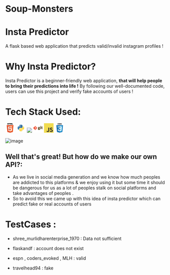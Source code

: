 # Soup-Monsters

# Insta Predictor
A flask based web application that predicts valid/invalid instagram profiles  !

# Why Insta Predictor?
Insta Predictor is a beginner-friendly web application, **that will help people to bring their predictions into life !** By following our well-documented code, users can use this project and verify fake accounts of users !

# Tech Stack Used:

<code><img height="30" src="https://raw.githubusercontent.com/github/explore/80688e429a7d4ef2fca1e82350fe8e3517d3494d/topics/html/html.png"></code>
<code><img height="30" src="https://raw.githubusercontent.com/github/explore/80688e429a7d4ef2fca1e82350fe8e3517d3494d/topics/python/python.png"></code>
<code><img height="30" src="https://github.com/tomchen/stack-icons/raw/master/logos/bootstrap.svg"></code>
<code><img height="30" src="https://raw.githubusercontent.com/github/explore/80688e429a7d4ef2fca1e82350fe8e3517d3494d/topics/git/git.png"></code>
<code><img height="30" src="https://raw.githubusercontent.com/github/explore/80688e429a7d4ef2fca1e82350fe8e3517d3494d/topics/javascript/javascript.png"></code>
<code><img height="30" src="https://raw.githubusercontent.com/github/explore/80688e429a7d4ef2fca1e82350fe8e3517d3494d/topics/css/css.png"></code>

![image](https://img.shields.io/badge/Flask-000000?style=for-the-badge&logo=flask&logoColor=white)

## Well that's great! But how do we make our own API?:
* As we live in social media generation and we know how much peoples are addicted to this platforms & we enjoy using it but some time it should be dangerous for us as a lot of peoples stalk on social platforms and take advantages of peoples .
* So to avoid this we came up with this idea of insta predictor which can predict fake or real accounts of users 


# TestCases : 

* shree_murlidharenterprise_1970 : Data not sufficient

* flaskandf : account does not exist 

* espn , coders_evoked , MLH : valid 

* travelhead94 : fake
